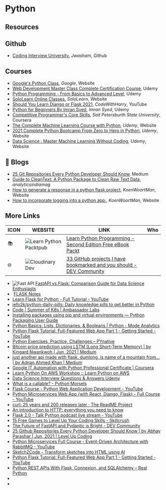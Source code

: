 # Python

## Resources

## Github

- [Coding Interview University](https://github.com/jwasham/coding-interview-university?fbclid=IwAR031SuIcbhYI3lsJIsay6u_sDPaeCaaB8bGaiznN5RxcqJI7WCEDwkvwDg), _Jwasham_, Github

## Courses

- [Google's Python Class](https://developers.google.com/edu/python/?hl=en), _Google_, Website
- [Web Development Master Class Complete Certification Course](https://www.udemy.com/course/web-development-masterclass-complete-certificate-course/?couponCode=YOUACCEL49269), Udemy
- [Python Programming - From Basics to Advanced Level](https://www.udemy.com/course/python-programming-beginner-to-advanced/?ranMID=39197&ranEAID=%2F7fFXpljNdk&ranSiteID=_7fFXpljNdk-rorvNtWbidTez5YGtKtQaQ&utm_source=aff-campaign&utm_medium=udemyads&LSNPUBID=%2F7fFXpljNdk&couponCode=FREEJUN2), Udemy
- [SoloLearn Online Classes](https://www.sololearn.com/home), _SoloLearn_, Website
- [Should You Learn Django or Flask 2021](https://www.youtube.com/watch?v=FW1LOP09RM8), _CodeWithHarry_, YouTube
- [Python for Beginners By Imran Syed](https://www.coursera.org/learn/ibm-containers-docker-kubernetes-openshift), _Imran Syed_, Udemy
- [Competitive Programmer's Core Skills](https://www.coursera.org/learn/competitive-programming-core-skills), _Sait Petersburth State University_, Coursera
- [The Complete Machine Learning Course with Python](https://www.udemy.com/course/machine-learning-course-with-python/?ranMID=39197&ranEAID=At6Vw*QceKk&ranSiteID=At6Vw.QceKk-AthbjHIIzaWgJw4hwhKdbw&LSNPUBID=At6Vw*QceKk&utm_source=aff-campaign&utm_medium=udemyads), _Udemy_, Website
- [2021 Complete Python Bootcamp From Zero to Hero in Python](https://www.udemy.com/course/complete-python-bootcamp/?ranMID=39197&ranEAID=At6Vw*QceKk&ranSiteID=At6Vw.QceKk-2wz8mhH7LSiCgDXnO9oe.w&LSNPUBID=At6Vw*QceKk&utm_source=aff-campaign&utm_medium=udemyads), _Udemy_, Website
- [Data Science : Master Machine Learning Without Coding](https://www.udemy.com/course/hands-on-machine-learning-without-writing-code/?ranMID=39197&ranEAID=At6Vw*QceKk&ranSiteID=At6Vw.QceKk-q.mYx_zj2g3S3SQhm5zxyw&LSNPUBID=At6Vw*QceKk&utm_source=aff-campaign&utm_medium=udemyads), _Udemy_, Website

## 📝 Blogs

- [25 Git Repositories Every Python Developer Should Know](https://link.medium.com/jgt5M1xp8gb), Medium
- [Guide to CleanText: A Python Package to Clean Raw Text Data](https://analyticsindiamag.com/guide-to-cleantext-a-python-package-to-clean-raw-text-data/), _analyticsindiamag_
- [How to generate a response in a python flask project](https://koenwoortman.com/python-flask-return-json-response/), _KoenWoortMan_, Website
- [How to incorporate logging into a python app:](https://levelup.gitconnected.com/tutorial-on-python-logging-ac5f21e0a00), _KoenWoortMan_, Website

## More Links

| ICON | WEBSITE                                                                                                                                                                              | LINK                                                                                                                                                         | Who |
| ---- | ------------------------------------------------------------------------------------------------------------------------------------------------------------------------------------ | ------------------------------------------------------------------------------------------------------------------------------------------------------------ | --- |
| 📚   | ![Learn Python](https://d2aov160eccqlv.cloudfront.net/271739eb287c43adb004792095a0b2fc/images/7e26cb80ef4e68f870f1e40b5ef46584.ico) Packtpub                                         | [Learn Python Programming - Second Edition Free eBook Packt](https://www.packtpub.com/free-ebook/learn-python-programming-second-edition/9781788996662)      |     |
| 🌐   | ![Cloudinary](https://res.cloudinary.com/practicaldev/image/fetch/s--E8ak4Hr1--/c_limit,f_auto,fl_progressive,q_auto,w_32/https://dev-to.s3.us-east-2.amazonaws.com/favicon.ico) Dev | [33 GitHub projects I have bookmarked and you should - DEV Community](https://dev.to/devdefinitive/33-github-projects-i-have-bookmarked-and-you-should-298o) |     |

- ![Fast API](https://analyticsindiamag.com/wp-content/uploads/2019/11/cropped-aim-new-logo-1-22-3-32x32.jpg) [FastAPI vs Flask: Comparison Guide for Data Science Enthusiasts](https://analyticsindiamag.com/fastapi-vs-flask-comparison-guide-for-data-science-enthusiasts/)
- ![]() [FLASK Notes](https://www.notion.so/FLASK-Notes-550ca32db66d4f8999ac94ac1df78674)
- [Learn Flask for Python - Full Tutorial - YouTube](https://www.youtube.com/watch?v=Z1RJmh_OqeA&t=883s)
- [jefo2k/python-daily-pills: Daily knowledge pills to get better in Python](https://github.com/jefo2k/python-daily-pills)
- [Code | Summer of K8s | Ambassador Labs](https://www.getambassador.io/summer-of-k8s/code/#month1-challenges)
- [Installing packages using pip and virtual environments — Python Packaging User Guide](https://packaging.python.org/guides/installing-using-pip-and-virtual-environments/)
- [Python Basics: Lists, Dictionaries, & Booleans | Python - Mode Analytics](https://mode.com/python-tutorial/python-basics/)
- [Python Flask Tutorial: Full-Featured Web App Part 1 - Getting Started - YouTube](https://www.youtube.com/watch?v=MwZwr5Tvyxo)
- [Python Exercises, Practice, Challenges – PYnative](https://pynative.com/python-exercises-with-solutions/)
- [Bitcoin price prediction using LSTM (Long Short-Term Memory) | by Kingard Nwankwoh | Jun, 2021 | Medium](https://kingard-nwankwoh01.medium.com/bitcoin-price-prediction-using-lstm-long-short-term-memory-b6bfe1aa14ef)
- [just another api made with flask. dumlong, is name of a mountain from… | by Adnan Ahmed Khan | Medium](https://medium.com/@khanadnanxyz/just-another-api-made-with-flask-e7fe57145b31)
- [Google IT Automation with Python Professional Certificate | Coursera](https://www.coursera.org/professional-certificates/google-it-automation)
- [Learn Python On AWS Workshop :: Learn Python on AWS](https://learn-to-code.workshop.aws/)
- [Data Science Interview Questions & Answers Udemy](https://www.udemy.com/course/data-science-interview-questions-and-answers/?couponCode=DS_INTERVIEW_UPLATZ)
- [What is a callable? - Python Morsels](https://www.pythonmorsels.com/topics/callables/)
- [Flask Course - Python Web Application Development - YouTube](https://www.youtube.com/watch?v=Qr4QMBUPxWo)
- [Python Microservices Web App (with React, Django, Flask) - Full Course - YouTube](https://www.youtube.com/watch?v=0iB5IPoTDts)
- [curl: 25 years and 200 releases later · The ReadME Project](https://github.com/readme/podcast/curl-25-years)
- [An introduction to HTTP: everything you need to know](https://www.freecodecamp.org/news/http-and-everything-you-need-to-know-about-it/)
- [Flask 2.0 - Talk Python podcast live stream - YouTube](https://www.youtube.com/watch?v=G54QyX_lWo8)
- [15 Free Games to Level Up Your Coding Skills - Skillcrush](https://skillcrush.com/blog/free-coding-games/)
- [The Future of FastAPI and Pydantic is Bright - DEV Community](https://dev.to/tiangolo/the-future-of-fastapi-and-pydantic-is-bright-3pbm)
- [25 Github Repositories Every Python Developer Should Know | by Abhay Parashar | Jun, 2021 | Level Up Coding](https://levelup.gitconnected.com/25-github-repositories-every-python-developer-should-know-ac848f6aa1fe)
- [Python Microservices Full Course - Event-Driven Architecture with RabbitMQ - YouTube](https://www.youtube.com/watch?v=ddrucr_aAzA)
- [Sketch2Code - Transform sketches into HTML using AI](https://sketch2code.azurewebsites.net/)
- [Python Flask Tutorial: Full-Featured Web App Part 1 - Getting Started - YouTube](https://www.youtube.com/watch?v=MwZwr5Tvyxo)
- [Python REST APIs With Flask, Connexion, and SQLAlchemy – Real Python](https://realpython.com/flask-connexion-rest-api/)
- []()
- []()
